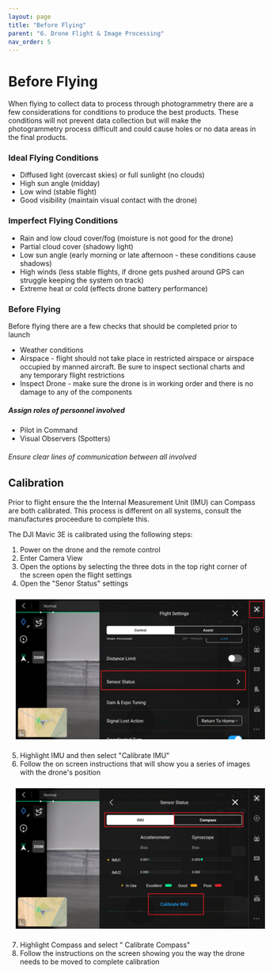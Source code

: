```yaml
---
layout: page
title: "Before Flying"
parent: "6. Drone Flight & Image Processing"
nav_order: 5
---
```

# Before Flying 

When flying to collect data to process through photogrammetry there are a few considerations for conditions to produce the best products.  These conditions will not prevent data collection but will make the photogrammetry process difficult and could cause holes or no data areas in the final products.  

### Ideal Flying Conditions
* Diffused light (overcast skies) or full sunlight (no clouds)
* High sun angle (midday)
* Low wind (stable flight)
* Good visibility (maintain visual contact with the drone)

### Imperfect Flying Conditions
* Rain and low cloud cover/fog (moisture is not good for the drone)
* Partial cloud cover (shadowy light)
* Low sun angle (early morning or late afternoon - these conditions cause shadows)
* High winds (less stable flights, if drone gets pushed around GPS can struggle keeping the system on track)
* Extreme heat or cold (effects drone battery performance) 

### Before Flying
Before flying there are a few checks that should be completed prior to launch
* Weather conditions
* Airspace - flight should not take place in restricted airspace or airspace occupied by manned aircraft.  Be sure to inspect sectional charts and any temporary flight restrictions
* Inspect Drone - make sure the drone is in working order and there is no damage to any of the components

##### Assign roles of personnel involved
* Pilot in Command
* Visual Observers (Spotters)
###### Ensure clear lines of communication between all involved

## Calibration

Prior to flight ensure the the Internal Measurement Unit (IMU) can Compass are both calibrated.  This process is different on all systems, consult the manufactures proceedure to complete this.

The DJI Mavic 3E is calibrated using the following steps:
1. Power on the drone and the remote control
2. Enter Camera View
3. Open the options by selecting the three dots in the top right corner of the screen open the flight settings
4. Open the "Senor Status" settings

<img align="center" src="../images/drone/SensorCalib1.png" hspace="15" vspace="10" width="1000">

5. Highlight IMU and then select "Calibrate IMU"
6. Follow the on screen instructions that will show you a series of images with the drone's position

<img align="center" src="../images/drone/SensorCalib2.png" hspace="15" vspace="10" width="1000">

7. Highlight Compass and select " Calibrate Compass" 
8. Follow the instructions on the screen showing you the way the drone needs to be moved to complete calibration